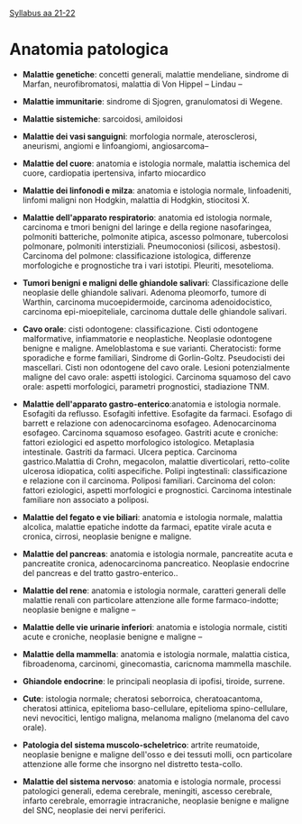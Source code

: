[Syllabus aa 21-22](https://www.unibo.it/it/didattica/insegnamenti/insegnamento/2021/340013)

# Anatomia patologica
- __Malattie genetiche__: concetti generali, malattie mendeliane, sindrome di Marfan, neurofibromatosi, malattia di Von Hippel – Lindau –

- __Malattie immunitarie__: sindrome di Sjogren, granulomatosi di Wegene.

- __Malattie sistemiche__: sarcoidosi, amiloidosi

- __Malattie dei vasi sanguigni__: morfologia normale, aterosclerosi, aneurismi, angiomi e linfoangiomi, angiosarcoma–

- __Malattie del cuore__: anatomia e istologia normale, malattia ischemica del cuore, cardiopatia ipertensiva, infarto miocardico

- __Malattie dei linfonodi e milza__: anatomia e istologia normale, linfoadeniti, linfomi maligni non Hodgkin, malattia di Hodgkin, stiocitosi X.

- __Malattie dell'apparato respiratorio__: anatomia ed istologia normale, carcinoma e tmori benigni del laringe e della regione nasofaringea, polmoniti batteriche, polmonite atipica, ascesso polmonare, tubercolosi polmonare, polmoniti interstiziali. Pneumoconiosi (silicosi, asbestosi). Carcinoma del polmone: classificazione istologica, differenze morfologiche e prognostiche tra i vari istotipi. Pleuriti, mesotelioma.

- __Tumori benigni e maligni delle ghiandole salivari__: Classificazione delle neoplasie delle ghiandole salivari. Adenoma pleomorfo, tumore di Warthin, carcinoma mucoepidermoide, carcinoma adenoidocistico, carcinoma epi-mioepiteliale, carcinoma duttale delle ghiandole salivari.

- __Cavo orale__: cisti odontogene: classificazione. Cisti odontogene malformative, infiammatorie e neoplastiche. Neoplasie odontogene benigne e maligne. Ameloblastoma e sue varianti. Cheratocisti: forme sporadiche e forme familiari, Sindrome di Gorlin-Goltz. Pseudocisti dei mascellari. Cisti non odontogene del cavo orale.
Lesioni potenzialmente maligne del cavo orale: aspetti istologici. Carcinoma squamoso del cavo orale: aspetti morfologici, parametri prognostici, stadiazione TNM.

- __Malattie dell'apparato gastro-enterico__:anatomia e istologia normale. Esofagiti da reflusso. Esofagiti infettive. Esofagite da farmaci. Esofago di barrett e relazione con adenocarcinoma esofageo. Adenocarcinoma esofageo. Carcinoma squamoso esofageo. Gastriti acute e croniche: fattori eziologici ed aspetto morfologico istologico. Metaplasia intestinale. Gastriti da farmaci. Ulcera peptica. Carcinoma gastrico.Malattia di Crohn, megacolon, malattie diverticolari, retto-colite ulcerosa idiopatica, coliti aspecifiche. Polipi ingtestinali: classificazione e relazione con il carcinoma. Poliposi familiari. Carcinoma del colon: fattori eziologici, aspetti morfologici e prognostici. Carcinoma intestinale familiare non associato a poliposi.

- __Malattie del fegato e vie biliari__: anatomia e istologia normale, malattia alcolica, malattie epatiche indotte da farmaci, epatite virale acuta e cronica, cirrosi, neoplasie benigne e maligne.

- __Malattie del pancreas__: anatomia e istologia normale, pancreatite acuta e pancreatite cronica, adenocarcinoma pancreatico. Neoplasie endocrine del pancreas e del tratto gastro-enterico..

- __Malattie del rene__: anatomia e istologia normale, caratteri generali delle malattie renali con particolare attenzione alle forme farmaco-indotte; neoplasie benigne e maligne –

- __Malattie delle vie urinarie inferiori__: anatomia e istologia normale, cistiti acute e croniche, neoplasie benigne e maligne –

- __Malattie della mammella__: anatomia e istologia normale, malattia cistica, fibroadenoma, carcinomi, ginecomastia, caricnoma mammella maschile.

- __Ghiandole endocrine__: le principali neoplasia di ipofisi, tiroide, surrene.

- __Cute__: istologia normale; cheratosi seborroica, cheratoacantoma, cheratosi attinica, epitelioma baso-cellulare, epitelioma spino-cellulare, nevi nevocitici, lentigo maligna, melanoma maligno (melanoma del cavo orale).

- __Patologia del sistema muscolo-scheletrico__: artrite reumatoide, neoplasie benigne e maligne dell'osso e dei tessuti molli, ocn particolare attenzione alle forme che insorgno nel distretto testa-collo.

- __Malattie del sistema nervoso__: anatomia e istologia normale, processi patologici generali, edema cerebrale, meningiti, ascesso cerebrale, infarto cerebrale, emorragie intracraniche, neoplasie benigne e maligne del SNC, neoplasie dei nervi periferici.
